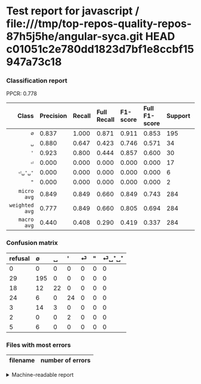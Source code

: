 # Test report for javascript / file:///tmp/top-repos-quality-repos-87h5j5he/angular-syca.git HEAD c01051c2e780dd1823d7bf1e8ccbf15947a73c18

### Classification report

PPCR: 0.778

| Class | Precision | Recall | Full Recall | F1-score | Full F1-score | Support | Full Support | PPCR |
|------:|:----------|:-------|:------------|:---------|:---------|:--------|:-------------|:-----|
| `∅` | 0.837| 1.000| 0.871| 0.911| 0.853| 195| 224| 0.871 |
| `␣` | 0.880| 0.647| 0.423| 0.746| 0.571| 34| 52| 0.654 |
| `'` | 0.923| 0.800| 0.444| 0.857| 0.600| 30| 54| 0.556 |
| `⏎` | 0.000| 0.000| 0.000| 0.000| 0.000| 17| 20| 0.850 |
| `⏎␣⁺␣⁺` | 0.000| 0.000| 0.000| 0.000| 0.000| 6| 11| 0.545 |
| `"` | 0.000| 0.000| 0.000| 0.000| 0.000| 2| 4| 0.500 |
| `micro avg` | 0.849| 0.849| 0.660| 0.849| 0.743| 284| 365| 0.778 |
| `weighted avg` | 0.777| 0.849| 0.660| 0.805| 0.694| 284| 365| 0.778 |
| `macro avg` | 0.440| 0.408| 0.290| 0.419| 0.337| 284| 365| 0.778 |

### Confusion matrix

|refusal|  ∅| ␣| '| ⏎| "| ⏎␣⁺␣⁺| 
|:---|:---|:---|:---|:---|:---|:---|
|0 |0 |0 |0 |0 |0 |0 |
|29 |195 |0 |0 |0 |0 |0 |
|18 |12 |22 |0 |0 |0 |0 |
|24 |6 |0 |24 |0 |0 |0 |
|3 |14 |3 |0 |0 |0 |0 |
|2 |0 |0 |2 |0 |0 |0 |
|5 |6 |0 |0 |0 |0 |0 |

### Files with most errors

| filename | number of errors|
|:----:|:-----|

<details>
    <summary>Machine-readable report</summary>
```json
{
  "cl_report": {"\"": {"f1-score": 0.0, "precision": 0.0, "recall": 0.0, "support": 2}, "\u0027": {"f1-score": 0.8571428571428571, "precision": 0.9230769230769231, "recall": 0.8, "support": 30}, "macro avg": {"f1-score": 0.419020087046382, "precision": 0.43999779905359304, "recall": 0.407843137254902, "support": 284}, "micro avg": {"f1-score": 0.8485915492957746, "precision": 0.8485915492957746, "recall": 0.8485915492957746, "support": 284}, "weighted avg": {"f1-score": 0.8054828655124157, "precision": 0.777499058397928, "recall": 0.8485915492957746, "support": 284}, "\u2205": {"f1-score": 0.9112149532710281, "precision": 0.8369098712446352, "recall": 1.0, "support": 195}, "\u23ce": {"f1-score": 0.0, "precision": 0.0, "recall": 0.0, "support": 17}, "\u23ce\u2423\u207a\u2423\u207a": {"f1-score": 0.0, "precision": 0.0, "recall": 0.0, "support": 6}, "\u2423": {"f1-score": 0.7457627118644068, "precision": 0.88, "recall": 0.6470588235294118, "support": 34}},
  "cl_report_full": {"\"": {"f1-score": 0.0, "precision": 0.0, "recall": 0.0, "support": 4}, "\u0027": {"f1-score": 0.6, "precision": 0.9230769230769231, "recall": 0.4444444444444444, "support": 54}, "macro avg": {"f1-score": 0.3374700427216839, "precision": 0.43999779905359304, "recall": 0.2896761803011803, "support": 365}, "micro avg": {"f1-score": 0.7426810477657936, "precision": 0.8485915492957746, "recall": 0.6602739726027397, "support": 365}, "weighted avg": {"f1-score": 0.6939014332389831, "precision": 0.7755451096026086, "recall": 0.6602739726027397, "support": 365}, "\u2205": {"f1-score": 0.8533916849015318, "precision": 0.8369098712446352, "recall": 0.8705357142857143, "support": 224}, "\u23ce": {"f1-score": 0.0, "precision": 0.0, "recall": 0.0, "support": 20}, "\u23ce\u2423\u207a\u2423\u207a": {"f1-score": 0.0, "precision": 0.0, "recall": 0.0, "support": 11}, "\u2423": {"f1-score": 0.5714285714285714, "precision": 0.88, "recall": 0.4230769230769231, "support": 52}},
  "ppcr": 0.7780821917808219
}
```
</details>
